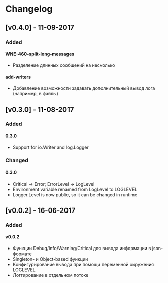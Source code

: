 # Changelog

## [v0.4.0] - 11-09-2017

### Added

#### WNE-460-split-long-messages
- Разделение длинных сообщений на несколько

#### add-writers
- Добавление возможности задавать дополнительный вывод лога (например, в файлы)

## [v0.3.0] - 11-08-2017

### Added

#### 0.3.0
- Support for io.Writer and log.Logger

### Changed

#### 0.3.0
- Critical -> Error; ErrorLevel -> LogLevel
- Environment variable renamed from LogLevel to LOGLEVEL
- Logger.Level is now public, so it can be changed in runtime

## [v0.0.2] - 16-06-2017

### Added

#### v0.0.2
- Функции Debug/Info/Warning/Critical для вывода информации в json-формате
- Singleton- и Object-based функции
- Конфигурирование вывода при помощи переменной окружения LOGLEVEL
- Логгирование в отдельном потоке
